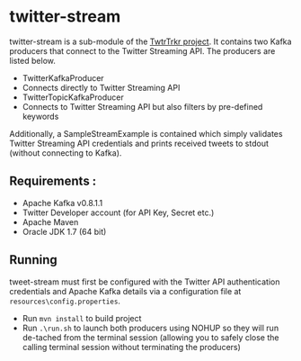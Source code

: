 # twitter-stream

twitter-stream is a sub-module of the [TwtrTrkr project](https://github.com/zubairsaiyed/TwtrTrkr). It contains two Kafka producers that connect to the Twitter Streaming API. The producers are listed below.

* TwitterKafkaProducer
 * Connects directly to Twitter Streaming API
* TwitterTopicKafkaProducer
 * Connects to Twitter Streaming API but also filters by pre-defined keywords

Additionally, a SampleStreamExample is contained which simply validates Twitter Streaming API credentials and prints received tweets to stdout (without connecting to Kafka).

## Requirements :

* Apache Kafka v0.8.1.1
* Twitter Developer account (for API Key, Secret etc.)
* Apache Maven
* Oracle JDK 1.7 (64 bit)

## Running

tweet-stream must first be configured with the Twitter API authentication credentials and Apache Kafka  details via a configuration file at `resources\config.properties`.

* Run `mvn install` to build project
* Run `.\run.sh` to launch both producers using NOHUP so they will run de-tached from the terminal session (allowing you to safely close the calling terminal session without terminating the producers)

